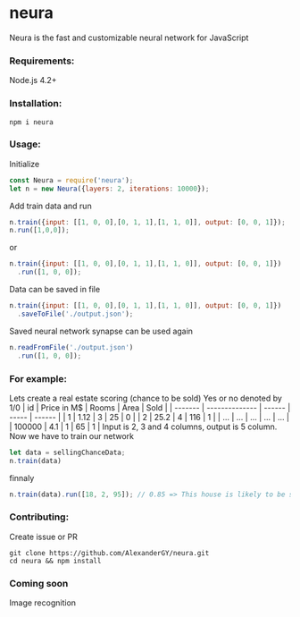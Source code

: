 # neura

Neura is the fast and customizable neural network for JavaScript

### Requirements:
Node.js 4.2+

### Installation:
```
npm i neura
```

### Usage:
Initialize
```javascript
const Neura = require('neura');
let n = new Neura({layers: 2, iterations: 10000});
```

Add train data and run
```javascript
n.train({input: [[1, 0, 0],[0, 1, 1],[1, 1, 0]], output: [0, 0, 1]});
n.run([1,0,0]);
```

or
```javascript
n.train({input: [[1, 0, 0],[0, 1, 1],[1, 1, 0]], output: [0, 0, 1]})
  .run([1, 0, 0]);
```

Data can be saved in file
```javascript
n.train({input: [[1, 0, 0],[0, 1, 1],[1, 1, 0]], output: [0, 0, 1]})
  .saveToFile('./output.json');
```

Saved neural network synapse can be used again
```javascript
n.readFromFile('./output.json')
  .run([1, 0, 0]);
```
### For example:
Lets create a real estate scoring (chance to be sold)
Yes or no denoted by 1/0
|   id        |   Price in M$      |   Rooms    |   Area    |   Sold     |
|   -------   |   --------------   |   ------   |   -----   |   ------   |
|   1         |   1.12             |       3    |   25      |   0        |
|   2         |   25.2             |       4    |  116      |   1        |
|   ...       |   ...              |     ...    |  ...      |   ...      |
|   100000    |   4.1              |       1    |   65      |   1        |
Input is 2, 3 and 4 columns, output is 5 column.
Now we have to train our network
```javascript
let data = sellingChanceData;
n.train(data)
```
finnaly
```javascript
n.train(data).run([18, 2, 95]); // 0.85 => This house is likely to be sold
```
### Contributing:
Create issue or PR
```
git clone https://github.com/AlexanderGY/neura.git
cd neura && npm install
```

### Coming soon
Image recognition
